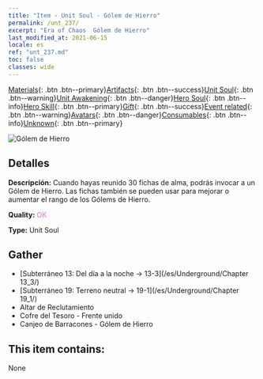 ```yaml
---
title: "Item - Unit Soul - Gólem de Hierro"
permalink: /unt_237/
excerpt: "Era of Chaos  Gólem de Hierro"
last_modified_at: 2021-06-15
locale: es
ref: "unt_237.md"
toc: false
classes: wide
---
```

 [Materials](/ItemsES/){: .btn .btn--primary}[Artifacts](/ItemsES/Artifacts/){: .btn .btn--success}[Unit Soul](/ItemsES/UnitSoul/){: .btn .btn--warning}[Unit Awakening](/ItemsES/UnitAwakening/){: .btn .btn--danger}[Hero Soul](/ItemsES/HeroSoul/){: .btn .btn--info}[Hero Skill](/ItemsES/HeroSkill/){: .btn .btn--primary}[Gift](/ItemsES/Gift/){: .btn .btn--success}[Event related](/ItemsES/Events/){: .btn .btn--warning}[Avatars](/ItemsES/Avatars/){: .btn .btn--danger}[Consumables](/ItemsES/Consumables/){: .btn .btn--info}[Unknown](/ItemsES/Unknown/){: .btn .btn--primary}

 ![Gólem de Hierro](/images/u/ti_tieren.jpg)

## Detalles
 **Descripción:** Cuando hayas reunido 30 fichas de alma, podrás invocar a un Gólem de Hierro. Las fichas también se pueden usar para mejorar o aumentar el rango de los Gólems de Hierro.

 **Quality:** <span style="color: #DA70D6">OK</span>

 **Type:** Unit Soul

## Gather

*    [Subterráneo 13: Del día a la noche -> 13-3](/es/Underground/Chapter 13_3/) 
*    [Subterráneo 19: Terreno neutral -> 19-1](/es/Underground/Chapter 19_1/) 
*    Altar de Reclutamiento 
*    Cofre del Tesoro - Frente unido 
*    Canjeo de Barracones - Gólem de Hierro 

## This item contains:

  None

